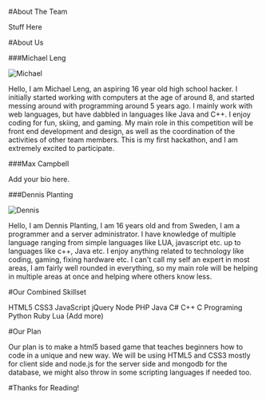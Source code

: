 #About The Team

Stuff Here

#About Us

###Michael Leng

![Michael](https://www.synergi.cc/ProfileSquareMediumJPG.jpg)

Hello, I am Michael Leng, an aspiring 16 year old high school hacker. I initially started working with computers at the age of around 8, and started messing around with programming around 5 years ago. I mainly work with web languages, but have dabbled in languages like Java and C++. I enjoy coding for fun, skiing, and gaming. My main role in this competition will be front end development and design, as well as the coordination of the activities of other team members. This is my first hackathon, and I am extremely excited to participate.

###Max Campbell

Add your bio here.

###Dennis Planting

![Dennis](https://www.synergi.cc/tryyPic500.jpg)

Hello, I am Dennis Planting, I am 16 years old and from Sweden, I am a programmer and a server administrator.
I have knowledge of multiple language ranging from simple languages like LUA, javascript etc. up to languages like c++, Java etc.
I enjoy anything related to technology like coding, gaming, fixing hardware etc.
I can't call my self an expert in most areas, I am fairly well rounded in everything, so my main role will be helping in multiple areas at once and helping where others know less.

#Our Combined Skillset

HTML5
CSS3
JavaScript
jQuery
Node
PHP
Java
C#
C++
C Programing
Python
Ruby
Lua
(Add more)

#Our Plan

Our plan is to make a html5 based game that teaches beginners how to code in a unique and new way.
We will be using HTML5 and CSS3 mostly for client side and node.js for the server side and mongodb for the database, we might also throw in some scripting languages if needed too.

#Thanks for Reading!
